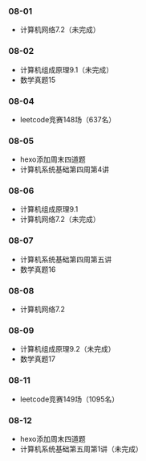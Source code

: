 ### 08-01
* 计算机网络7.2（未完成）
### 08-02
* 计算机组成原理9.1（未完成）
* 数学真题15
### 08-04
* leetcode竞赛148场（637名）
### 08-05
* hexo添加周末四道题
* 计算机系统基础第四周第4讲
### 08-06
* 计算机组成原理9.1
* 计算机网络7.2（未完成）
### 08-07
* 计算机系统基础第四周第五讲
* 数学真题16
### 08-08
* 计算机网络7.2
### 08-09
* 计算机组成原理9.2（未完成）
* 数学真题17
### 08-11
* leetcode竞赛149场（1095名）
### 08-12
* hexo添加周末四道题
* 计算机系统基础第五周第1讲（未完成）